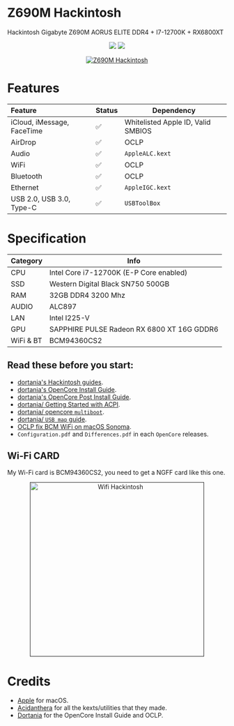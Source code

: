 # Z690M Hackintosh

Hackintosh Gigabyte Z690M AORUS ELITE DDR4 + I7-12700K + RX6800XT

<p align="center">
    <a href="https://www.apple.com/macos/monterey/">
        <img src="https://img.shields.io/badge/Sonoma-14.0-purple"></a>
    <a href="https://github.com/acidanthera/OpenCorePkg">
        <img src="https://img.shields.io/badge/OpenCore-1.0.0-blue"/></a>
</p>

<p align="center">
    <a href="">
        <img src="https://i.imgur.com/SzmpV4V.png" alt="Z690M Hackintosh"> </a>
</p>

# Features

| Feature                    | Status | Dependency                         |
| :------------------------- | ------ | ---------------------------------- |
| iCloud, iMessage, FaceTime | ✅     | Whitelisted Apple ID, Valid SMBIOS |
| AirDrop                    | ✅     | OCLP                               |
| Audio                      | ✅     | `AppleALC.kext`                    |
| WiFi                       | ✅     | OCLP                               |
| Bluetooth                  | ✅     | OCLP                               |
| Ethernet                   | ✅     | `AppleIGC.kext`                    |
| USB 2.0, USB 3.0, Type-C   | ✅     | `USBToolBox`                       |

# Specification

| Category  | Info                                       |
| --------- | ------------------------------------------ |
| CPU       | Intel Core i7-12700K (E-P Core enabled)    |
| SSD       | Western Digital Black SN750 500GB          |
| RAM       | 32GB DDR4 3200 Mhz                         |
| AUDIO     | ALC897                                     |
| LAN       | Intel I225-V                               |
| GPU       | SAPPHIRE PULSE Radeon RX 6800 XT 16G GDDR6 |
| WiFi & BT | BCM94360CS2                                |

## Read these before you start:

- [dortania's Hackintosh guides](https://github.com/dortania).
- [dortania's OpenCore Install Guide](https://dortania.github.io/OpenCore-Install-Guide/).
- [dortania's OpenCore Post Install Guide](https://dortania.github.io/OpenCore-Post-Install/).
- [dortania/ Getting Started with ACPI](https://dortania.github.io/Getting-Started-With-ACPI/).
- [dortania/ opencore `multiboot`](https://github.com/dortania/OpenCore-Multiboot).
- [dortania/ `USB map` guide](https://dortania.github.io/OpenCore-Post-Install/usb/).
- [OCLP fix BCM WiFi on macOS Sonoma](https://dortania.github.io/OpenCore-Legacy-Patcher/).
- `Configuration.pdf` and `Differences.pdf` in each `OpenCore` releases.

## Wi-Fi CARD

My Wi-Fi card is BCM94360CS2, you need to get a NGFF card like this one.

<p align="center">
    <a href="">
        <img src="https://i.imgur.com/qnRNLmP.jpg" alt="Wifi Hackintosh" width="400"> </a>
</p>

# Credits

- [Apple](https://www.apple.com) for macOS.
- [Acidanthera](https://github.com/acidanthera) for all the kexts/utilities that they made.
- [Dortania](https://github.com/dortania) for the OpenCore Install Guide and OCLP.
